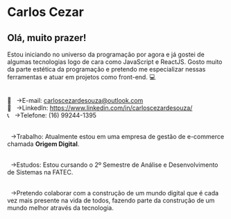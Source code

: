 # Carlos Cezar

## Olá, muito prazer!

Estou iniciando no universo da programação por agora e já gostei de algumas 
tecnologias logo de cara como JavaScript e ReactJS. Gosto muito da parte 
estética da programação e pretendo me especializar nessas ferramentas e 
atuar em projetos como front-end. :computer:

<br/> :email: &nbsp; ->E-mail: carloscezardesouza@outlook.com
<br/> :link: &nbsp; ->LinkedIn: https://www.linkedin.com/in/carloscezardesouza/
<br/> :telephone_receiver: &nbsp; ->Telefone: (16) 99244-1395
            
<br/> &nbsp; ->Trabalho: Atualmente estou em uma empresa de gestão de e-commerce 
chamada **Origem Digital**.

<br/> &nbsp; ->Estudos: Estou cursando o 2º Semestre de Análise e Desenvolvimento de Sistemas na FATEC.

<br/> &nbsp; ->Pretendo colaborar com a construção de um mundo digital que é cada vez mais presente na 
vida de todos, fazendo parte da construção de um mundo melhor através da tecnologia.
